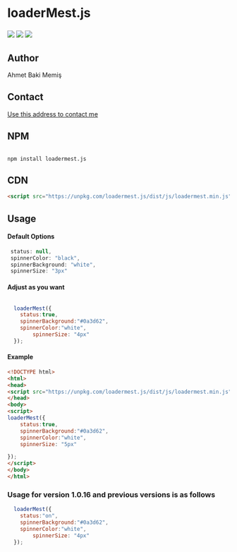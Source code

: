 # loaderMest.js
### <p align="left"><img src="https://img.shields.io/github/license/mestoness/loadermest.js?style=for-the-badge"/> <img src="https://img.shields.io/npm/v/loadermest.js?style=for-the-badge"/>  <img src="https://img.shields.io/npm/dt/loadermest.js?style=for-the-badge"/> </p>
## Author 
Ahmet Baki Memiş
## Contact
<a href="mailto:resistmaze@gmail.com">Use this address to contact me</a>
## NPM

```

npm install loadermest.js

```

## CDN

```html
<script src="https://unpkg.com/loadermest.js/dist/js/loadermest.min.js"></script>
```
## Usage
#### Default Options
``` javascript
 status: null,
 spinnerColor: "black",
 spinnerBackground: "white",
 spinnerSize: "3px"
```
#### Adjust as you want

```javascript

  loaderMest({
	status:true,
	spinnerBackground:"#0a3d62",
	spinnerColor:"white",
        spinnerSize: "4px"
  });
```

#### Example
```html
<!DOCTYPE html>
<html>
<head>
<script src="https://unpkg.com/loadermest.js/dist/js/loadermest.min.js"></script>
</head>
<body>
<script>	
loaderMest({
	status:true,
	spinnerBackground:"#0a3d62",
	spinnerColor:"white",
	spinnerSize: "5px"

});
</script>
</body>
</html>
```
### Usage for version 1.0.16 and previous versions is as follows

```javascript
  loaderMest({
	status:"on",
	spinnerBackground:"#0a3d62",
	spinnerColor:"white",
        spinnerSize: "4px"
  });
```
